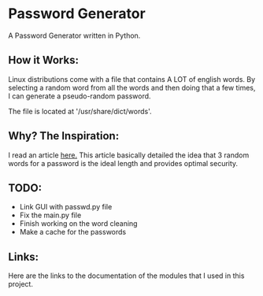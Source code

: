 # Password Generator 
A Password Generator written in Python. 

## How it Works: 
Linux distributions come with a file that contains A LOT of english words. By selecting a random word from all the words and then doing that a few times, I can generate a pseudo-random password.

The file is located at '/usr/share/dict/words'. 

## Why? The Inspiration: 
I read an article [here.](https://www.ncsc.gov.uk/blog-post/the-logic-behind-three-random-words) This article basically detailed the idea that 3 random words for a password is the ideal length and provides optimal security. 

## TODO: 
- Link GUI with passwd.py file 
- Fix the main.py file
- Finish working on the word cleaning 
- Make a cache for the passwords

## Links: 
Here are the links to the documentation of the modules that I used in this project. 
